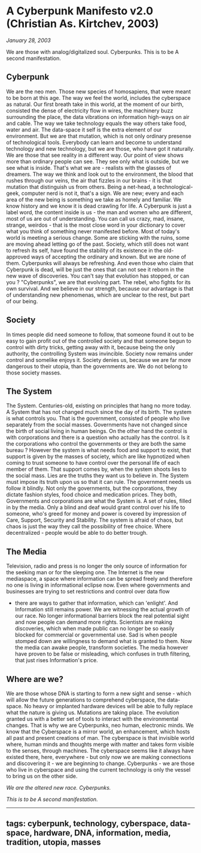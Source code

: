 A Cyberpunk Manifesto v2.0 (Christian As. Kirtchev, 2003)
=========================================================

*January 28, 2003*

We are those with analog/digitalized soul. Cyberpunks. This is to be A
second manifestation.

Cyberpunk
---------

We are the neo men. Those new species of homosapiens, that were meant to
be born at this age. The way we feel the world, includes the cyberspace
as natural. Our first breath take in this world, at the moment of our
birth, consisted the dense of electricity flow in wires, the machinery
buzz surrounding the place, the data vibrations on information high-ways
on air and cable. The way we take technology equals the way others take
food, water and air. The data-space it self is the extra element of our
environment. But we are that mutation, which is not only ordinary
presense of technological tools. Everybody can learn and become to
understand technology and new technology, but we are those, who have got
it naturally. We are those that see reality in a different way. Our
point of view shows more than ordinary people can see. They see only
what is outside, but we see what is inside. That's what we are -
realists with the glasses of dreamers. The way we think and look out to
the environment, the blood that rushes through our veins, the air that
fizzles in our brains - it is that mutation that distinguish us from
others. Being a net-head, a technological-geek, computer nerd is not it,
that's a sign. We are new; every and each area of the new being is
something we take as homely and familiar. We know history and we know it
is dead crawling for life. A Cyberpunk is just a label word, the content
inside is us - the man and women who are different, most of us are out
of understanding. You can call us crazy, mad, insane, strange, weirdos -
that is the most close word in your dictionary to cover what you think
of something never manifested before. Most of today's world is meeting
a serious change. Some are sticking with the ruins, some are moving
ahead letting go of the past. Society, which still does not want to
refresh its self, have found the stability of its existence in the
old-approved ways of accepting the ordinary and known. But we are none
of them. Cyberpunks will always be refreshing. And even those who claim
that Cyberpunk is dead, will be just the ones that can not see it reborn
in the new wave of discoveries. You can't say that evolution has
stopped, or can you ? "Cyberpunks", we are that evolving part. The
rebel, who fights for its own survival. And we believe in our strength,
because our advantage is that of understanding new phenomenas, which are
unclear to the rest, but part of our being.

Society
-------

In times people did need someone to follow, that someone found it out to
be easy to gain profit out of the controlled society and that someone
begun to control with dirty tricks, getting away with it, because being
the only authority, the controlling System was invincible. Society now
remains under control and somelike enjoys it. Society denies us, because
we are far more dangerous to their utopia, than the governments are. We
do not belong to those society masses.

The System
----------

The System. Centuries-old, existing on principles that hang no more
today. A System that has not changed much since the day of its birth.
The system is what controls you. That is the government, consisted of
people who live separately from the social masses. Governments have not
changed since the birth of social living in human beings. On the other
hand the control is with corporations and there is a question who
actually has the control. Is it the corporations who control the
governments or they are both the same bureau ? However the system is
what needs food and support to exist, that support is given by the
masses of society, which are like hypnotized when coming to trust
someone to have control over the personal life of each member of them.
That support comes by, when the system shoots lies to the social mass.
Lies are the truths they want us to believe in. The System must impose
its truth upon us so that it can rule. The government needs us follow it
blindly. Not only the governments, but the corporations, they dictate
fashion styles, food choice and medication prices. They both,
Governments and corporations are what the System is. A set of rules,
filled in by the media. Only a blind and deaf would grant control over
his life to someone, who's greed for money and power is covered by
impression of Care, Support, Security and Stability. The system is
afraid of chaos, but chaos is just the way they call the possibility of
free choice. Where decentralized - people would be able to do better
trough.

The Media
---------

Television, radio and press is no longer the only source of information
for the seeking man or for the sleeping one. The Internet is the new
mediaspace, a space where information can be spread freely and therefore
no one is living in informational eclipse now. Even where governments
and businesses are trying to set restrictions and control over data flow
- there are ways to gather that information, which can 'enlight'. And
Information still remains power. We are witnessing the actual growth of
our race. No longer informational barriers block the real potential
sight and now people can demand more rights. Scientists are making
discoveries, which when made public can no longer be so easily blocked
for commercial or governmental use. Sad is when people stomped down are
willingness to demand what is granted to them. Now the media can awake
people, transform societies. The media however have proven to be false
or misleading, which confuses in truth filtering, that just rises
Information's price.

Where are we?
-------------

We are those whose DNA is starting to form a new sight and sense - which
will allow the future generations to comprehend cyberspace, the
data-space. No heavy or implanted hardware devices will be able to fully
replace what the nature is giving us. Mutations are taking place. The
evolution granted us with a better set of tools to interact with the
environmental changes. That is why we are Cyberpunks, neo human,
electronic minds. We know that the Cyberspace is a mirror world, an
enhancement, which hosts all past and present creations of man. The
cyberspace is that invisible world where, human minds and thoughts merge
with matter and takes form visible to the senses, through machines. The
cyberspace seems like it always have existed there, here, everywhere -
but only now we are making connections and discovering it - we are
beginning to change. Cyberpunks - we are those who live in cyberspace
and using the current technology is only the vessel to bring us on the
other side.

*We are the altered new race. Cyberpunks.*

*This is to be A second manifestation.*

---
tags:
cyberpunk, technology, cyberspace, data-space, hardware, DNA,
information, media, tradition, utopia, masses
---
